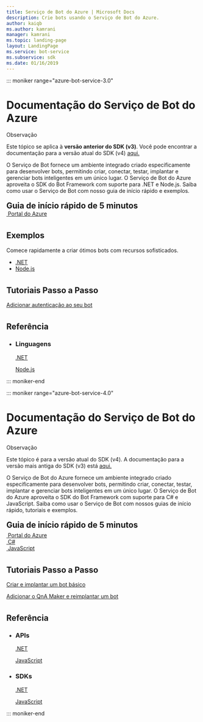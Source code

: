 ```yaml
---
title: Serviço de Bot do Azure | Microsoft Docs
description: Crie bots usando o Serviço de Bot do Azure.
author: kaiqb
ms.author: kamrani
manager: kamrani
ms.topic: landing-page
layout: LandingPage
ms.service: bot-service
ms.subservice: sdk
ms.date: 01/16/2019
---
```

::: moniker range="azure-bot-service-3.0"

<div class="content">
    <h1>Documentação do Serviço de Bot do Azure</h1>
    <div class="alert is-info">
        <p class="alert-title"><span class="docon docon-status-error-outline"></span> Observação</p>
        <p>Este tópico se aplica à <strong>versão anterior do SDK (v3)</strong>. Você pode encontrar a documentação para a versão atual do SDK (v4) <a href="https://docs.microsoft.com/en-us/azure/bot-service/?view=azure-bot-service-4.0" data-linktype="external">aqui.</a></p>
    </div>
    <div class="intro" style="min-width: 200px">
        <p>O Serviço de Bot fornece um ambiente integrado criado especificamente para desenvolver bots, permitindo criar, conectar, testar, implantar e gerenciar bots inteligentes em um único lugar. O Serviço de Bot do Azure aproveita o SDK do Bot Framework com suporte para .NET e Node.js. Saiba como usar o Serviço de Bot com nosso guia de início rápido e exemplos.</p>
    </div>
<h2 style="margin-top: 18px; margin-bottom: 0px;">Guia de início rápido de 5 minutos</h2>
<div class="ico48Case">
    <div class="ico48Link">
        <a href="/bot-framework/bot-service-quickstart">
            <img src="media/index/azure_portal.png" alt="">
            <span>Portal do Azure</span>
        </a>
    </div>
</div>
 
<h2 style="margin-top: 36px">Exemplos</h2>
<p>Comece rapidamente a criar ótimos bots com recursos sofisticados.</p>
<ul>
    <li><a href="https://github.com/Microsoft/BotBuilder-Samples/tree/v3-sdk-samples/CSharp">.NET</a></li>
    <li><a href="https://github.com/Microsoft/BotBuilder-Samples/tree/v3-sdk-samples/Node">Node.js</a></li>
</ul>
<h2 style="margin-top: 36px">Tutoriais Passo a Passo</h2>
<p> <a href="/bot-framework/bot-builder-tutorial-authentication">Adicionar autenticação ao seu bot</a> </p>
<h2 style="margin-top: 36px">Referência</h2>
<ul class="panelContent cardsD">
    <li>
        <div class="cardSize">
            <div class="cardPadding">
                <div class="card">
                    <div class="cardText">
                        <h3>Linguagens</h3>
                        <p><a href="/dotnet/api/?view=botbuilder-3.12.2.4">.NET</a></p>
                        <p><a href="https://docs.botframework.com/en-us/node/builder/chat-reference/modules/_botbuilder_d_.html">Node.js</a></p>
                    </div>
                </div>
            </div>
        </div>
    </li>
</ul>
</div>


::: moniker-end

::: moniker range="azure-bot-service-4.0"

<div class="content">
    <h1>Documentação do Serviço de Bot do Azure</h1>
    <div class="alert is-info">
        <p class="alert-title"><span class="docon docon-status-error-outline"></span> Observação</p>
        <p>Este tópico é para a versão atual do SDK (v4). A documentação para a versão mais antiga do SDK (v3) está <a href="https://docs.microsoft.com/en-us/azure/bot-service/?view=azure-bot-service-3.0" data-linktype="external">aqui.</a></p>
    </div>
    <div class="intro" style="min-width: 200px">
        <p>O Serviço de Bot do Azure fornece um ambiente integrado criado especificamente para desenvolver bots, permitindo criar, conectar, testar, implantar e gerenciar bots inteligentes em um único lugar. O Serviço de Bot do Azure aproveita o SDK do Bot Framework com suporte para C# e JavaScript. Saiba como usar o Serviço de Bot com nossos guias de início rápido, tutoriais e exemplos.
</p>
</div>

<h2 style="margin-top: 18px; margin-bottom: 0px;">Guia de início rápido de 5 minutos</h2>
<p style="margin-top: 6px; margin-bottom: 6px;"></p>
<div class="ico48Case">
    <div class="ico48Link">
        <a href="/bot-framework/bot-service-quickstart">
            <img src="media/index/azure_portal.png" alt="">
            <span>Portal do Azure</span>
        </a>
    </div>
    <div class="ico48Link">
        <a href="/bot-framework/dotnet/bot-builder-dotnet-sdk-quickstart">
            <img src="v4sdk/media/logo_csharp.svg" alt="">
            <span>C&#35;</span>
        </a>
    </div>
    <div class="ico48Link">
        <a href="/bot-framework/javascript/bot-builder-javascript-quickstart">
            <img src="v4sdk/media/logo_js.svg" alt="">
            <span>JavaScript</span>
        </a>
    </div>
</div>

<h2 style="margin-top: 36px">Tutoriais Passo a Passo</h2>
<p><a href="/bot-framework/bot-builder-tutorial-basic-deploy">Criar e implantar um bot básico</a></p>
<p><a href="/bot-framework/bot-builder-tutorial-add-qna">Adicionar o QnA Maker e reimplantar um bot</a></p>
<h2 style="margin-top: 36px">Referência</h2>
<ul class="panelContent cardsD">
    <li>
        <div class="cardSize">
            <div class="cardPadding">
                <div class="card">
                    <div class="cardText">
                        <h3>APIs</h3>
                        <p><a href="https://aka.ms/dotnetsdk4">.NET</a></p>
                        <p><a href="https://aka.ms/jssdk4">JavaScript</a></p>
                    </div>
                </div>
            </div>
        </div>
    </li>
    <li>
        <div class="cardSize">
            <div class="cardPadding">
                <div class="card">
                    <div class="cardText">
                        <h3>SDKs</h3>
                        <p><a href="https://github.com/Microsoft/botbuilder-dotnet">.NET</a></p>
                        <p><a href="https://github.com/Microsoft/botbuilder-js">JavaScript</a></p>
                    </div>
                </div>
            </div>
        </div>
    </li>
</ul>
</div>

::: moniker-end
